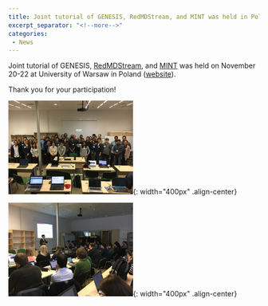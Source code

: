 ```yaml
---
title: Joint tutorial of GENESIS, RedMDStream, and MINT was held in Poland!
excerpt_separator: "<!--more-->"
categories:
 - News
---
```


Joint tutorial of GENESIS,
[RedMDStream](http://bionano.cent.uw.edu.pl/software/redmd/), and
[MINT](http://mint.cent.uw.edu.pl/) was held on November 20-22 at University of
Warsaw in Poland ([website](https://bfs.riken.jp/misc/ws_2019_poland/)).


Thank you for your participation!

![](/assets/images/2019_11_group_photo_2.jpg){: width="400px" .align-center}


![](/assets/images/2019_11_workshop_poland.jpg){: width="400px" .align-center}
